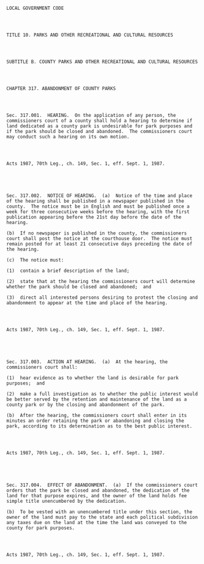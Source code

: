 ﻿
    
    
    	
    					
    
    
    LOCAL GOVERNMENT CODE
    
      
    
    
    TITLE 10. PARKS AND OTHER RECREATIONAL AND CULTURAL RESOURCES
    
      
    
    
    SUBTITLE B. COUNTY PARKS AND OTHER RECREATIONAL AND CULTURAL RESOURCES
    
      
    
    
    CHAPTER 317. ABANDONMENT OF COUNTY PARKS
    
      
    
    
    Sec. 317.001.  HEARING.  On the application of any person, the commissioners court of a county shall hold a hearing to determine if land dedicated as a county park is undesirable for park purposes and if the park should be closed and abandoned.  The commissioners court may conduct such a hearing on its own motion.
    
    
    
    
    Acts 1987, 70th Leg., ch. 149, Sec. 1, eff. Sept. 1, 1987.
    
    
    
    
    
    Sec. 317.002.  NOTICE OF HEARING.  (a)  Notice of the time and place of the hearing shall be published in a newspaper published in the county.  The notice must be in English and must be published once a week for three consecutive weeks before the hearing, with the first publication appearing before the 21st day before the date of the hearing.
    
    (b)  If no newspaper is published in the county, the commissioners court shall post the notice at the courthouse door.  The notice must remain posted for at least 21 consecutive days preceding the date of the hearing.
    
    (c)  The notice must:
    
    (1)  contain a brief description of the land;
    
    (2)  state that at the hearing the commissioners court will determine whether the park should be closed and abandoned;  and
    
    (3)  direct all interested persons desiring to protest the closing and abandonment to appear at the time and place of the hearing.
    
    
    
    
    Acts 1987, 70th Leg., ch. 149, Sec. 1, eff. Sept. 1, 1987.
    
    
    
    
    
    Sec. 317.003.  ACTION AT HEARING.  (a)  At the hearing, the commissioners court shall:
    
    (1)  hear evidence as to whether the land is desirable for park purposes;  and
    
    (2)  make a full investigation as to whether the public interest would be better served by the retention and maintenance of the land as a county park or by the closing and abandonment of the park.
    
    (b)  After the hearing, the commissioners court shall enter in its minutes an order retaining the park or abandoning and closing the park, according to its determination as to the best public interest.
    
    
    
    
    Acts 1987, 70th Leg., ch. 149, Sec. 1, eff. Sept. 1, 1987.
    
    
    
    
    
    Sec. 317.004.  EFFECT OF ABANDONMENT.  (a)  If the commissioners court orders that the park be closed and abandoned, the dedication of the land for that purpose expires, and the owner of the land holds fee simple title unencumbered by the dedication.
    
    (b)  To be vested with an unencumbered title under this section, the owner of the land must pay to the state and each political subdivision any taxes due on the land at the time the land was conveyed to the county for park purposes.
    
    
    
    
    Acts 1987, 70th Leg., ch. 149, Sec. 1, eff. Sept. 1, 1987.
    
    
    
    
    				
